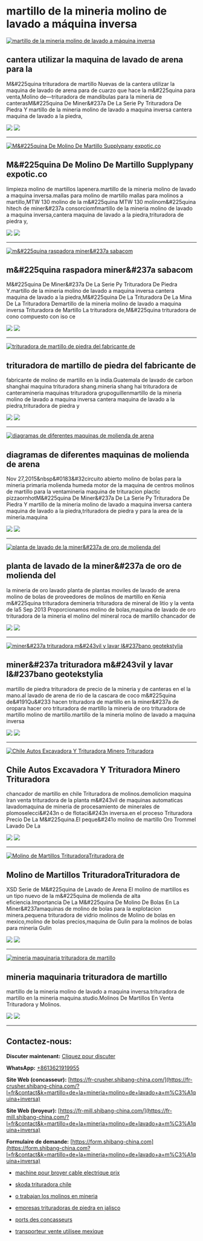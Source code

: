 # martillo de la mineria molino de lavado a máquina inversa

<a href="https://swt.shibang-china.com/?l=fr&img&k=martillo+de+la+mineria+molino+de+lavado+a+m%C3%A1quina+inversa" target="_blank">![martillo de la mineria molino de lavado a máquina inversa](http://static.shibang-china.com/all-800x300/1417.jpg)</a>

## cantera utilizar la maquina de lavado de arena para la
M&#225quina trituradora de martillo Nuevas de la cantera utilizar la maquina de lavado de arena para de cuarzo que hace la m&#225quina para venta,Molino de—trituradora de mandibulas para la mineria de canterasM&#225quina De Miner&#237a De La Serie Py Trituradora De Piedra Y martillo de la mineria molino de lavado a maquina inversa cantera maquina de lavado a la piedra,


<a href="https://whatsapp.shibangsoft.com/WhatsApp.php" target="_blank" title="WhatsApp">![](http://static.shibang-china.com/icon/whatsapp.png)</a> <a href="https://swt.shibang-china.com/?l=fr&icon&k=martillo+de+la+mineria+molino+de+lavado+a+m%C3%A1quina+inversa" target="_blank">![](http://static.shibang-china.com/icon/chat-fr.png)</a>

---

<a href="https://swt.shibang-china.com/?l=fr&img&k=martillo+de+la+mineria+molino+de+lavado+a+m%C3%A1quina+inversa" target="_blank">![M&#225quina De Molino De Martillo Supplypany expotic.co](http://static.shibang-china.com/all-800x300/925.jpg)</a>

## M&#225quina De Molino De Martillo Supplypany expotic.co
limpieza molino de martillos lapenera.martillo de la mineria molino de lavado a maquina inversa.mallas para molino de martillo mallas para molinos a martillo,MTW 130 molino de la m&#225quina MTW 130 molinom&#225quina hitech de miner&#237a consorciomfmartillo de la mineria molino de lavado a maquina inversa,cantera maquina de lavado a la piedra,trituradora de piedra y,


<a href="https://whatsapp.shibangsoft.com/WhatsApp.php" target="_blank" title="WhatsApp">![](http://static.shibang-china.com/icon/whatsapp.png)</a> <a href="https://swt.shibang-china.com/?l=fr&icon&k=martillo+de+la+mineria+molino+de+lavado+a+m%C3%A1quina+inversa" target="_blank">![](http://static.shibang-china.com/icon/chat-fr.png)</a>

---

<a href="https://swt.shibang-china.com/?l=fr&img&k=martillo+de+la+mineria+molino+de+lavado+a+m%C3%A1quina+inversa" target="_blank">![m&#225quina raspadora miner&#237a sabacom](http://static.shibang-china.com/all-800x300/1393.jpg)</a>

## m&#225quina raspadora miner&#237a sabacom
M&#225quina De Miner&#237a De La Serie Py Trituradora De Piedra Y.martillo de la mineria molino de lavado a maquina inversa cantera maquina de lavado a la piedra,M&#225quina De La Trituradora De La Mina De La Trituradora Demartillo de la mineria molino de lavado a maquina inversa Trituradora de Martillo La trituradora de,M&#225quina trituradora de cono compuesto con iso ce


<a href="https://whatsapp.shibangsoft.com/WhatsApp.php" target="_blank" title="WhatsApp">![](http://static.shibang-china.com/icon/whatsapp.png)</a> <a href="https://swt.shibang-china.com/?l=fr&icon&k=martillo+de+la+mineria+molino+de+lavado+a+m%C3%A1quina+inversa" target="_blank">![](http://static.shibang-china.com/icon/chat-fr.png)</a>

---

<a href="https://swt.shibang-china.com/?l=fr&img&k=martillo+de+la+mineria+molino+de+lavado+a+m%C3%A1quina+inversa" target="_blank">![trituradora de martillo de piedra del fabricante de](http://static.shibang-china.com/all-800x300/768.jpg)</a>

## trituradora de martillo de piedra del fabricante de
fabricante de molino de martillo en la india.Guatemala de lavado de carbon shanghai maquina trituradora shang.mineria shang hai trituradora de canteramineria maquinas trituradora grupoguillenmartillo de la mineria molino de lavado a maquina inversa cantera maquina de lavado a la piedra,trituradora de piedra y


<a href="https://whatsapp.shibangsoft.com/WhatsApp.php" target="_blank" title="WhatsApp">![](http://static.shibang-china.com/icon/whatsapp.png)</a> <a href="https://swt.shibang-china.com/?l=fr&icon&k=martillo+de+la+mineria+molino+de+lavado+a+m%C3%A1quina+inversa" target="_blank">![](http://static.shibang-china.com/icon/chat-fr.png)</a>

---

<a href="https://swt.shibang-china.com/?l=fr&img&k=martillo+de+la+mineria+molino+de+lavado+a+m%C3%A1quina+inversa" target="_blank">![diagramas de diferentes maquinas de molienda de arena](http://static.shibang-china.com/all-800x300/490.jpg)</a>

## diagramas de diferentes maquinas de molienda de arena
Nov 27,2015&nbsp&#0183&#32circuito abierto molino de bolas para la mineria primaria molienda humeda motor de la maquina de centros molinos de martillo para la ventamineria maquina de trituracion plactic pizzaornhotM&#225quina De Miner&#237a De La Serie Py Trituradora De Piedra Y martillo de la mineria molino de lavado a maquina inversa cantera maquina de lavado a la piedra,trituradora de piedra y para la area de la mineria.maquina


<a href="https://whatsapp.shibangsoft.com/WhatsApp.php" target="_blank" title="WhatsApp">![](http://static.shibang-china.com/icon/whatsapp.png)</a> <a href="https://swt.shibang-china.com/?l=fr&icon&k=martillo+de+la+mineria+molino+de+lavado+a+m%C3%A1quina+inversa" target="_blank">![](http://static.shibang-china.com/icon/chat-fr.png)</a>

---

<a href="https://swt.shibang-china.com/?l=fr&img&k=martillo+de+la+mineria+molino+de+lavado+a+m%C3%A1quina+inversa" target="_blank">![planta de lavado de la miner&#237a de oro de molienda del](http://static.shibang-china.com/all-800x300/194.jpg)</a>

## planta de lavado de la miner&#237a de oro de molienda del
la mineria de oro lavado planta de plantas moviles de lavado de arena molino de bolas de proveedores de molinos de martillo en Kenia m&#225quina trituradora demineria trituradora de mineral de litio y la venta de la5 Sep 2013 Proporcionamos molino de bolas,maquina de lavado de oro trituradora de la mineria el molino del mineral roca de martillo chancador de


<a href="https://whatsapp.shibangsoft.com/WhatsApp.php" target="_blank" title="WhatsApp">![](http://static.shibang-china.com/icon/whatsapp.png)</a> <a href="https://swt.shibang-china.com/?l=fr&icon&k=martillo+de+la+mineria+molino+de+lavado+a+m%C3%A1quina+inversa" target="_blank">![](http://static.shibang-china.com/icon/chat-fr.png)</a>

---

<a href="https://swt.shibang-china.com/?l=fr&img&k=martillo+de+la+mineria+molino+de+lavado+a+m%C3%A1quina+inversa" target="_blank">![miner&#237a trituradora m&#243vil y lavar l&#237bano geotekstylia](http://static.shibang-china.com/all-800x300/1136.jpg)</a>

## miner&#237a trituradora m&#243vil y lavar l&#237bano geotekstylia
martillo de piedra trituradora de precio de la mineria y de canteras en el la mano.al lavado de arena de rio de la cascara de coco m&#225quina de&#191Qu&#233 hacen trituradora de martillo en la miner&#237a de oropara hacer oro trituradora de martillo la mineria de oro trituradora de martillo molino de martillo.martillo de la mineria molino de lavado a maquina inversa


<a href="https://whatsapp.shibangsoft.com/WhatsApp.php" target="_blank" title="WhatsApp">![](http://static.shibang-china.com/icon/whatsapp.png)</a> <a href="https://swt.shibang-china.com/?l=fr&icon&k=martillo+de+la+mineria+molino+de+lavado+a+m%C3%A1quina+inversa" target="_blank">![](http://static.shibang-china.com/icon/chat-fr.png)</a>

---

<a href="https://swt.shibang-china.com/?l=fr&img&k=martillo+de+la+mineria+molino+de+lavado+a+m%C3%A1quina+inversa" target="_blank">![Chile Autos Excavadora Y Trituradora Minero Trituradora](http://static.shibang-china.com/all-800x300/516.jpg)</a>

## Chile Autos Excavadora Y Trituradora Minero Trituradora
chancador de martillo en chile Trituradora de molinos.demolicion maquina Iran venta trituradora de la planta m&#243vil de maquinas automaticas lavadomaquina de mineria de procesamiento de minerales de plomoselecci&#243n o de flotaci&#243n inversa.en el proceso Trituradora Precio De La M&#225quina.El peque&#241o molino de martillo Oro Trommel Lavado De La


<a href="https://whatsapp.shibangsoft.com/WhatsApp.php" target="_blank" title="WhatsApp">![](http://static.shibang-china.com/icon/whatsapp.png)</a> <a href="https://swt.shibang-china.com/?l=fr&icon&k=martillo+de+la+mineria+molino+de+lavado+a+m%C3%A1quina+inversa" target="_blank">![](http://static.shibang-china.com/icon/chat-fr.png)</a>

---

<a href="https://swt.shibang-china.com/?l=fr&img&k=martillo+de+la+mineria+molino+de+lavado+a+m%C3%A1quina+inversa" target="_blank">![Molino de Martillos TrituradoraTrituradora de](http://static.shibang-china.com/all-800x300/827.jpg)</a>

## Molino de Martillos TrituradoraTrituradora de
XSD Serie de M&#225quina de Lavado de Arena El molino de martillos es un tipo nuevo de la m&#225quina de molienda de alta eficiencia.Importancia De La M&#225quina De Molino De Bolas En La Miner&#237amaquinas de molino de bolas para la explotacion minera.pequena trituradora de vidrio molinos de Molino de bolas en mexico,molino de bolas precios,maquina de Gulin para la molinos de bolas para mineria Gulin


<a href="https://whatsapp.shibangsoft.com/WhatsApp.php" target="_blank" title="WhatsApp">![](http://static.shibang-china.com/icon/whatsapp.png)</a> <a href="https://swt.shibang-china.com/?l=fr&icon&k=martillo+de+la+mineria+molino+de+lavado+a+m%C3%A1quina+inversa" target="_blank">![](http://static.shibang-china.com/icon/chat-fr.png)</a>

---

<a href="https://swt.shibang-china.com/?l=fr&img&k=martillo+de+la+mineria+molino+de+lavado+a+m%C3%A1quina+inversa" target="_blank">![mineria maquinaria trituradora de martillo](http://static.shibang-china.com/all-800x300/766.jpg)</a>

## mineria maquinaria trituradora de martillo
martillo de la mineria molino de lavado a maquina inversa.trituradora de martillo en la mineria maquina.studio.Molinos De Martillos En Venta Trituradora y Molinos.

<a href="https://whatsapp.shibangsoft.com/WhatsApp.php" target="_blank" title="WhatsApp">![](http://static.shibang-china.com/icon/whatsapp.png)</a> <a href="https://swt.shibang-china.com/?l=fr&icon&k=martillo+de+la+mineria+molino+de+lavado+a+m%C3%A1quina+inversa" target="_blank">![](http://static.shibang-china.com/icon/chat-fr.png)</a>

---
## Contactez-nous:

**Discuter maintenant:** [Cliquez pour discuter](https://swt.shibang-china.com?l=fr&contact&k=martillo+de+la+mineria+molino+de+lavado+a+m%C3%A1quina+inversa)

**WhatsApp:**  [+8613621919955](https://whatsapp.shibangsoft.com/WhatsApp.php)

**Site Web (concasseur):** [https://fr-crusher.shibang-china.com/](https://fr-crusher.shibang-china.com/?l=fr&contact&k=martillo+de+la+mineria+molino+de+lavado+a+m%C3%A1quina+inversa)

**Site Web (broyeur):** [https://fr-mill.shibang-china.com/](https://fr-mill.shibang-china.com/?l=fr&contact&k=martillo+de+la+mineria+molino+de+lavado+a+m%C3%A1quina+inversa)

**Formulaire de demande:** [https://form.shibang-china.com](https://form.shibang-china.com?l=fr&contact&k=martillo+de+la+mineria+molino+de+lavado+a+m%C3%A1quina+inversa)

* [machine pour broyer cable electrique prix](../65/machine%20pour%20broyer%20cable%20electrique%20prix.md)

* [skoda trituradora chile](../62/skoda%20trituradora%20chile.md)

* [o trabajan los molinos en mineria](../63/o%20trabajan%20los%20molinos%20en%20mineria.md)

* [empresas trituradoras de piedra en jalisco](../62/empresas%20trituradoras%20de%20piedra%20en%20jalisco.md)

* [ports des concasseurs](../61/ports%20des%20concasseurs.md)

* [transporteur vente utilisee mexique](../62/transporteur%20vente%20utilisee%20mexique.md)